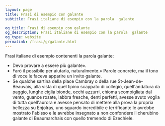 ```yaml
---
layout: page
title: Frasi di esempio con galante 
subtitle: Frasi italiane di esempio con la parola  galante

og_title: Frasi di esempio con galante 
og_description: Frasi italiane di esempio con la parola  galante
og_type: website
permalink: /frasi/g/galante.html
---
```


Frasi italiane di esempio contenenti la parola galante:


- Devo provare a essere più galante».
- Farò il possibile per aiutarla, naturalmente.» Parole concrete, ma il tono di voce le faceva apparire un invito galante.
- Se qualche sartina della place Cambray o della rue St-Jean-de-Beauvais, alla vista di quel tipino scappato di collegio, quell'andatura da paggio, lunghe ciglia bionde, occhi azzurri, chioma scompigliata dal vento, guance rosate, labbra fresche, denti perfetti, avesse avuto voglia di tutta quell'aurora e avesse pensato di mettere alla prova la propria bellezza su Enjolras, uno sguardo incredibile e terrificante le avrebbe mostrato l'abisso e le avrebbe insegnato a non confondere il cherubino galante di Beaumarchais con quello tremendo di Ezechiele.
